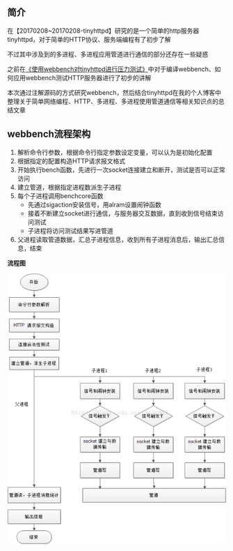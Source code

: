 ## 简介

在【20170208~20170208-tinyhttpd】研究的是一个简单的http服务器tinyhttpd，对于简单的HTTP协议、服务端编程有了初步了解

不过其中涉及到的多进程、多进程应用管道进行通信的部分还存在一些疑惑

之前在[《使用webbench对tinyhttpd进行压力测试》](http://www.xumenger.com/tinyhttpd-webbench-20161012/)中对于编译webbench、如何应用webbench测试HTTP服务器进行了初步的讲解

本次通过注解源码的方式研究webbench，然后结合tinyhttpd在我的个人博客中整理关于简单网络编程、HTTP、多进程、多进程使用管道通信等相关知识点的总结文章

## webbench流程架构

1. 解析命令行参数，根据命令行指定参数设定变量，可以认为是初始化配置
2. 根据指定的配置构造HTTP请求报文格式
3. 开始执行bench函数，先进行一次socket连接建立和断开，测试是否可以正常访问
4. 建立管道，根据指定进程数派生子进程
5. 每个子进程调用benchcore函数
	* 先通过sigaction安装信号，用alram设置闹钟函数
	* 接着不断建立socket进行通信，与服务器交互数据，直到收到信号结束访问测试
	* 子进程将访问测试结果写进管道
6. 父进程读取管道数据，汇总子进程信息，收到所有子进程消息后，输出汇总信息，结束

**流程图**

![image](./img/01.png)
